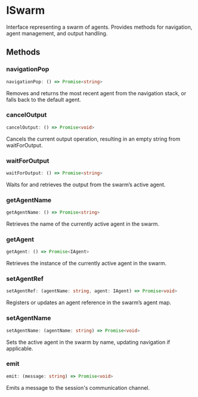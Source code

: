 # ISwarm

Interface representing a swarm of agents.
Provides methods for navigation, agent management, and output handling.

## Methods

### navigationPop

```ts
navigationPop: () => Promise<string>
```

Removes and returns the most recent agent from the navigation stack, or falls back to the default agent.

### cancelOutput

```ts
cancelOutput: () => Promise<void>
```

Cancels the current output operation, resulting in an empty string from waitForOutput.

### waitForOutput

```ts
waitForOutput: () => Promise<string>
```

Waits for and retrieves the output from the swarm’s active agent.

### getAgentName

```ts
getAgentName: () => Promise<string>
```

Retrieves the name of the currently active agent in the swarm.

### getAgent

```ts
getAgent: () => Promise<IAgent>
```

Retrieves the instance of the currently active agent in the swarm.

### setAgentRef

```ts
setAgentRef: (agentName: string, agent: IAgent) => Promise<void>
```

Registers or updates an agent reference in the swarm’s agent map.

### setAgentName

```ts
setAgentName: (agentName: string) => Promise<void>
```

Sets the active agent in the swarm by name, updating navigation if applicable.

### emit

```ts
emit: (message: string) => Promise<void>
```

Emits a message to the session's communication channel.
